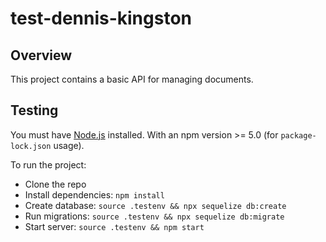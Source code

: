 # test-dennis-kingston

## Overview
This project contains a basic API for managing documents.


## Testing
You must have [Node.js](https://nodejs.org/) installed. With an npm version >= 5.0 (for `package-lock.json` usage).

To run the project:

* Clone the repo
* Install dependencies: `npm install`
* Create database: `source .testenv && npx sequelize db:create`
* Run migrations: `source .testenv && npx sequelize db:migrate`
* Start server: `source .testenv && npm start`
